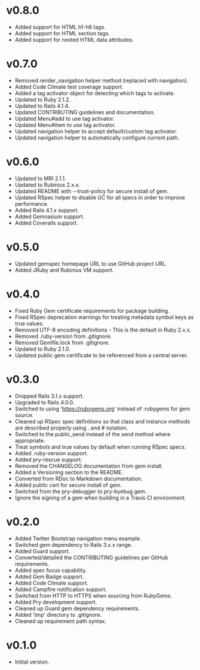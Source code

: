 # v0.8.0

* Added support for HTML h1-h6 tags.
* Added support for HTML section tags.
* Added support for nested HTML data attributes.

# v0.7.0

* Removed render_navigation helper method (replaced with navigation).
* Added Code Climate test coverage support.
* Added a tag activator object for detecting which tags to activate.
* Updated to Ruby 2.1.2.
* Updated to Rails 4.1.4.
* Updated CONTRIBUTING guidelines and documentation.
* Updated Menu#add to use tag activator.
* Updated Menu#item to use tag activator.
* Updated navigation helper to accept default/custom tag activator.
* Updated navigation helper to automatically configure current path.

# v0.6.0

* Updated to MRI 2.1.1.
* Updated to Rubinius 2.x.x.
* Updated README with --trust-policy for secure install of gem.
* Updated RSpec helper to disable GC for all specs in order to improve performance.
* Added Rails 4.1.x support.
* Added Gemnasium support.
* Added Coveralls support.

# v0.5.0

* Updated gemspec homepage URL to use GitHub project URL.
* Added JRuby and Rubinius VM support.

# v0.4.0

* Fixed Ruby Gem certificate requirements for package building.
* Fixed RSpec deprecation warnings for treating metadata symbol keys as true values.
* Removed UTF-8 encoding definitions - This is the default in Ruby 2.x.x.
* Removed .ruby-version from .gitignore.
* Removed Gemfile.lock from .gitignore.
* Updated to Ruby 2.1.0.
* Updated public gem certificate to be referenced from a central server.

# v0.3.0

* Dropped Rails 3.1.x support.
* Upgraded to Rails 4.0.0.
* Switched to using 'https://rubygems.org' instead of :rubygems for gem source.
* Cleaned up RSpec spec definitions so that class and instance methods are described properly using . and # notation.
* Switched to the public_send instead of the send method where appropriate.
* Treat symbols and true values by default when running RSpec specs.
* Added .ruby-version support.
* Added pry-rescue support.
* Removed the CHANGELOG documentation from gem install.
* Added a Versioning section to the README.
* Converted from RDoc to Markdown documentation.
* Added public cert for secure install of gem.
* Switched from the pry-debugger to pry-byebug gem.
* Ignore the signing of a gem when building in a Travis CI environment.

# v0.2.0

* Added Twitter Bootstrap navigation menu example.
* Switched gem dependency to Rails 3.x.x range.
* Added Guard support.
* Converted/detailed the CONTRIBUTING guidelines per GitHub requirements.
* Added spec focus capability.
* Added Gem Badge support.
* Added Code Climate support.
* Added Campfire notification support.
* Switched from HTTP to HTTPS when sourcing from RubyGems.
* Added Pry development support.
* Cleaned up Guard gem dependency requirements.
* Added 'tmp' directory to .gitignore.
* Cleaned up requirement path syntax.

# v0.1.0

* Initial version.

